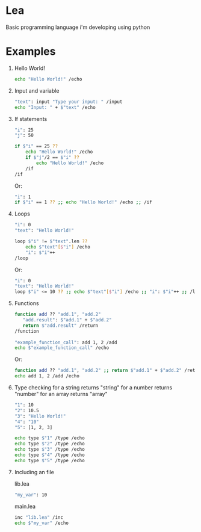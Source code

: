 # Lea

Basic programming language i'm developing using python

# Examples

1) Hello World!
   ```bash
   echo "Hello World!" /echo
   ```

2) Input and variable
   ```bash
   "text": input "Type your input: " /input
   echo "Input: " + $"text" /echo
   ```

3) If statements
   ```bash
   "i": 25
   "j": 50
   
   if $"i" == 25 ??
       echo "Hello World!" /echo
       if $"j"/2 == $"i" ??
           echo "Hello World!" /echo
       /if
   /if
   ```
   Or:
   ```bash
   "i": 1
   if $"i" == 1 ?? ;; echo "Hello World!" /echo ;; /if
4) Loops
   ```bash
   "i": 0
   "text": "Hello World!"
   
   loop $"i" != $"text".len ??
       echo $"text"[$"i"] /echo
       "i": $"i"++
   /loop
   ```
   Or:
   ```bash
   "i": 0
   "text": "Hello World!"
   loop $"i" <= 10 ?? ;; echo $"text"[$"i"] /echo ;; "i": $"i"++ ;; /loop
5) Functions
   ```bash
   function add ?? "add.1", "add.2"
      "add.result": $"add.1" + $"add.2"
      return $"add.result" /return
   /function
      
   "example_function_call": add 1, 2 /add
   echo $"example_function_call" /echo
   ```
   Or:
   ```bash
   function add ?? "add.1", "add.2" ;; return $"add.1" + $"add.2" /return ;; /function
   echo add 1, 2 /add /echo
   ```
6) Type checking
   for a string returns "string"
   for a number returns "number"
   for an array returns "array"
   ```bash
   "1": 10
   "2": 10.5
   "3": "Hello World!"
   "4": "10"
   "5": [1, 2, 3]
   
   echo type $"1" /type /echo
   echo type $"2" /type /echo
   echo type $"3" /type /echo
   echo type $"4" /type /echo
   echo type $"5" /type /echo
   ```
7) Including an file
   
   lib.lea
   ```bash
   "my_var": 10
   ```
   main.lea
   ```bash
   inc "lib.lea" /inc
   echo $"my_var" /echo
   ```
